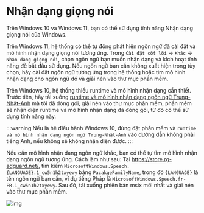 # Nhận dạng giọng nói

Trên Windows 10 và Windows 11, bạn có thể sử dụng tính năng Nhận dạng giọng nói của Windows.

Trên Windows 11, hệ thống có thể tự động phát hiện ngôn ngữ đã cài đặt và mô hình nhận dạng giọng nói tương ứng. Trong `Cài đặt cốt lõi` -> `Khác` -> `Nhận dạng giọng nói`, chọn ngôn ngữ bạn muốn nhận dạng và kích hoạt tính năng để bắt đầu sử dụng. Nếu ngôn ngữ bạn cần không xuất hiện trong tùy chọn, hãy cài đặt ngôn ngữ tương ứng trong hệ thống hoặc tìm mô hình nhận dạng cho ngôn ngữ đó và giải nén vào thư mục phần mềm.

Trên Windows 10, hệ thống thiếu runtime và mô hình nhận dạng cần thiết. Trước tiên, hãy tải xuống [runtime và mô hình nhận dạng ngôn ngữ Trung-Nhật-Anh](https://1drv.ms/u/c/e598ac1f7a133b29/EaAWXcYACl9KnKHtuzMg2csB0XBGhR2d3-136PhM8B7B8Q?e=zE1dwj) mà tôi đã đóng gói, giải nén vào thư mục phần mềm, phần mềm sẽ nhận diện runtime và mô hình nhận dạng đã đóng gói, từ đó có thể sử dụng tính năng này.

:::warning
Nếu là hệ điều hành Windows 10, đừng đặt phần mềm và `runtime và mô hình nhận dạng ngôn ngữ Trung-Nhật-Anh` vào đường dẫn không phải tiếng Anh, nếu không sẽ không nhận diện được.
:::

Nếu cần mô hình nhận dạng ngôn ngữ khác, bạn có thể tự tìm mô hình nhận dạng ngôn ngữ tương ứng. Cách làm như sau:
Tại https://store.rg-adguard.net/, tìm kiếm `MicrosoftWindows.Speech.{LANGUAGE}.1_cw5n1h2txyewy` bằng `PacakgeFamilyName`, trong đó `{LANGUAGE}` là tên ngôn ngữ bạn cần, ví dụ tiếng Pháp là `MicrosoftWindows.Speech.fr-FR.1_cw5n1h2txyewy`. Sau đó, tải xuống phiên bản msix mới nhất và giải nén vào thư mục phần mềm.

![img](https://image.lunatranslator.org/zh/srpackage.png)